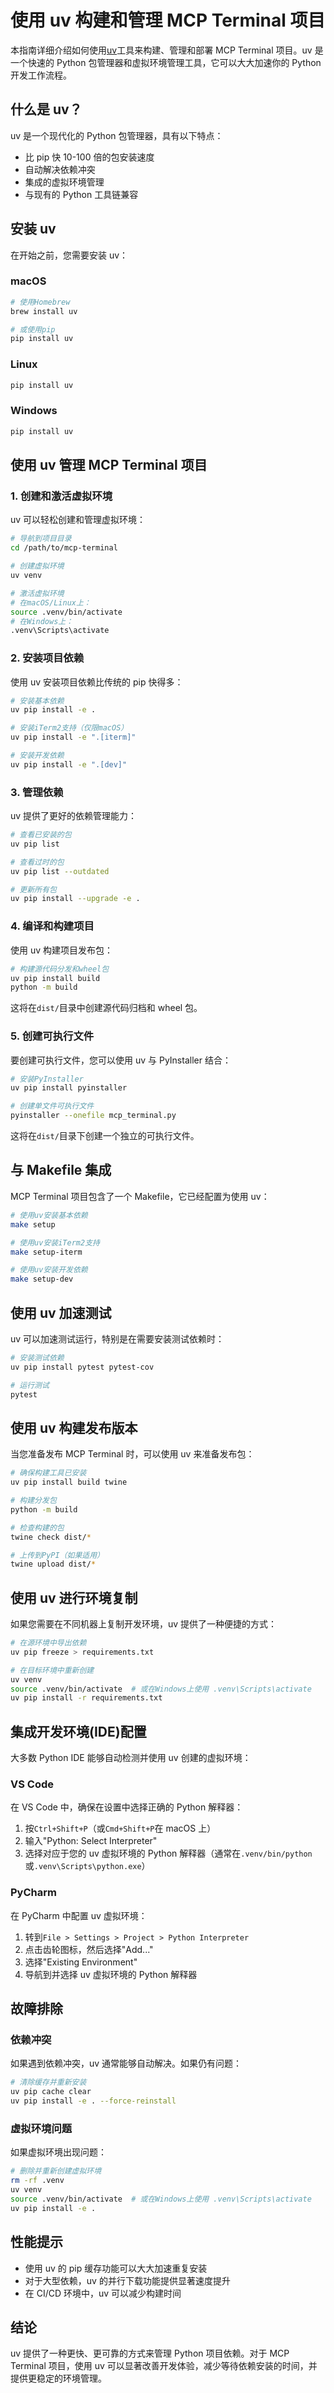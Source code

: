 # 使用 uv 构建和管理 MCP Terminal 项目

本指南详细介绍如何使用[uv](https://github.com/astral-sh/uv)工具来构建、管理和部署 MCP Terminal 项目。uv 是一个快速的 Python 包管理器和虚拟环境管理工具，它可以大大加速你的 Python 开发工作流程。

## 什么是 uv？

uv 是一个现代化的 Python 包管理器，具有以下特点：

- 比 pip 快 10-100 倍的包安装速度
- 自动解决依赖冲突
- 集成的虚拟环境管理
- 与现有的 Python 工具链兼容

## 安装 uv

在开始之前，您需要安装 uv：

### macOS

```bash
# 使用Homebrew
brew install uv

# 或使用pip
pip install uv
```

### Linux

```bash
pip install uv
```

### Windows

```bash
pip install uv
```

## 使用 uv 管理 MCP Terminal 项目

### 1. 创建和激活虚拟环境

uv 可以轻松创建和管理虚拟环境：

```bash
# 导航到项目目录
cd /path/to/mcp-terminal

# 创建虚拟环境
uv venv

# 激活虚拟环境
# 在macOS/Linux上：
source .venv/bin/activate
# 在Windows上：
.venv\Scripts\activate
```

### 2. 安装项目依赖

使用 uv 安装项目依赖比传统的 pip 快得多：

```bash
# 安装基本依赖
uv pip install -e .

# 安装iTerm2支持（仅限macOS）
uv pip install -e ".[iterm]"

# 安装开发依赖
uv pip install -e ".[dev]"
```

### 3. 管理依赖

uv 提供了更好的依赖管理能力：

```bash
# 查看已安装的包
uv pip list

# 查看过时的包
uv pip list --outdated

# 更新所有包
uv pip install --upgrade -e .
```

### 4. 编译和构建项目

使用 uv 构建项目发布包：

```bash
# 构建源代码分发和wheel包
uv pip install build
python -m build
```

这将在`dist/`目录中创建源代码归档和 wheel 包。

### 5. 创建可执行文件

要创建可执行文件，您可以使用 uv 与 PyInstaller 结合：

```bash
# 安装PyInstaller
uv pip install pyinstaller

# 创建单文件可执行文件
pyinstaller --onefile mcp_terminal.py
```

这将在`dist/`目录下创建一个独立的可执行文件。

## 与 Makefile 集成

MCP Terminal 项目包含了一个 Makefile，它已经配置为使用 uv：

```bash
# 使用uv安装基本依赖
make setup

# 使用uv安装iTerm2支持
make setup-iterm

# 使用uv安装开发依赖
make setup-dev
```

## 使用 uv 加速测试

uv 可以加速测试运行，特别是在需要安装测试依赖时：

```bash
# 安装测试依赖
uv pip install pytest pytest-cov

# 运行测试
pytest
```

## 使用 uv 构建发布版本

当您准备发布 MCP Terminal 时，可以使用 uv 来准备发布包：

```bash
# 确保构建工具已安装
uv pip install build twine

# 构建分发包
python -m build

# 检查构建的包
twine check dist/*

# 上传到PyPI（如果适用）
twine upload dist/*
```

## 使用 uv 进行环境复制

如果您需要在不同机器上复制开发环境，uv 提供了一种便捷的方式：

```bash
# 在源环境中导出依赖
uv pip freeze > requirements.txt

# 在目标环境中重新创建
uv venv
source .venv/bin/activate  # 或在Windows上使用 .venv\Scripts\activate
uv pip install -r requirements.txt
```

## 集成开发环境(IDE)配置

大多数 Python IDE 能够自动检测并使用 uv 创建的虚拟环境：

### VS Code

在 VS Code 中，确保在设置中选择正确的 Python 解释器：

1. 按`Ctrl+Shift+P`（或`Cmd+Shift+P`在 macOS 上）
2. 输入"Python: Select Interpreter"
3. 选择对应于您的 uv 虚拟环境的 Python 解释器（通常在`.venv/bin/python`或`.venv\Scripts\python.exe`）

### PyCharm

在 PyCharm 中配置 uv 虚拟环境：

1. 转到`File > Settings > Project > Python Interpreter`
2. 点击齿轮图标，然后选择"Add..."
3. 选择"Existing Environment"
4. 导航到并选择 uv 虚拟环境的 Python 解释器

## 故障排除

### 依赖冲突

如果遇到依赖冲突，uv 通常能够自动解决。如果仍有问题：

```bash
# 清除缓存并重新安装
uv pip cache clear
uv pip install -e . --force-reinstall
```

### 虚拟环境问题

如果虚拟环境出现问题：

```bash
# 删除并重新创建虚拟环境
rm -rf .venv
uv venv
source .venv/bin/activate  # 或在Windows上使用 .venv\Scripts\activate
uv pip install -e .
```

## 性能提示

- 使用 uv 的 pip 缓存功能可以大大加速重复安装
- 对于大型依赖，uv 的并行下载功能提供显著速度提升
- 在 CI/CD 环境中，uv 可以减少构建时间

## 结论

uv 提供了一种更快、更可靠的方式来管理 Python 项目依赖。对于 MCP Terminal 项目，使用 uv 可以显著改善开发体验，减少等待依赖安装的时间，并提供更稳定的环境管理。
